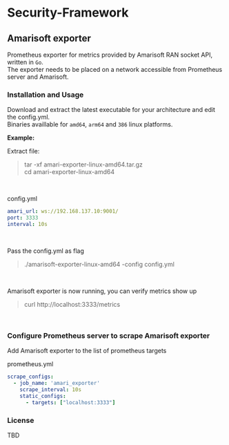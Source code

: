 # Security-Framework

## Amarisoft exporter
Prometheus exporter for metrics provided by Amarisoft RAN socket API, written in `Go`.  
The exporter needs to be placed on a network accessible from Prometheus server and Amarisoft.
</br>

### Installation and Usage

Download and extract the latest executable for your architecture and edit the config.yml.  
Binaries availlable for `amd64`, `arm64` and `386` linux platforms.

**Example:**

Extract file:
> tar -xf amari-exporter-linux-amd64.tar.gz  
> cd  amari-exporter-linux-amd64
</br>

config.yml
```yaml
amari_url: ws://192.168.137.10:9001/
port: 3333
interval: 10s
```
</br>

Pass the config.yml as flag
> ./amarisoft-exporter-linux-amd64 -config config.yml
</br>

Amarisoft exporter is now running, you can verify metrics show up
> curl http://localhost:3333/metrics
</br>  

### Configure Prometheus server to scrape Amarisoft exporter
Add Amarisoft exporter to the list of prometheus targets  

prometheus.yml
```yaml
scrape_configs:
  - job_name: 'amari_exporter'
    scrape_interval: 10s
    static_configs:
      - targets: ["localhost:3333"]
```

### License
TBD

